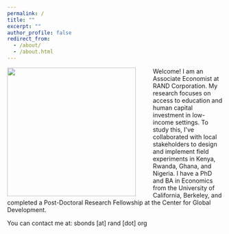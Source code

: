 ```yaml
---
permalink: /
title: ""
excerpt: ""
author_profile: false
redirect_from: 
  - /about/
  - /about.html
---
```


<img src="{{site.url}}/images/Bonds_Photo2.jpg" width="300" align="left" style="display: block; margin-right: 40px;" /> 

Welcome! I am an Associate Economist at RAND Corporation. My research focuses on access to education and human capital investment in low-income settings. To study this, I've collaborated with local stakeholders to design and implement field experiments in Kenya, Rwanda, Ghana, and Nigeria. I have a PhD and BA in Economics from the University of California, Berkeley, and  completed a Post-Doctoral Research Fellowship at the Center for Global Development. 

You can contact me at: sbonds [at] rand [dot] org
